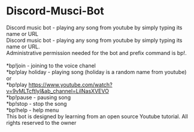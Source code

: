 # Discord-Musci-Bot
Discord music bot  - playing any song from youtube by simply typing its name or URL <br>
Discord music bot  - playing any song from youtube by simply typing its name or URL.<br>
Administrative permission needed for the bot and prefix command is bp!.<br>
<br>
*bp!join - joining to the voice chanel<br>
*bp!play holiday - playing song  (holiday is a random name from youtube)<br>
or<br>
*bp!play https://www.youtube.com/watch?v=9vMLTcftlyI&ab_channel=LilNasXVEVO<br>
*bp!pause - pausing song<br>
*bp!stop - stop the song<br>
*bp!help - help menu<br>
This bot is designed by learning from an open source Youtube tutorial. All rights reserved to the owner<br>
